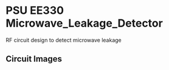 # PSU EE330 Microwave_Leakage_Detector
RF circuit design to detect microwave leakage

## Circuit Images